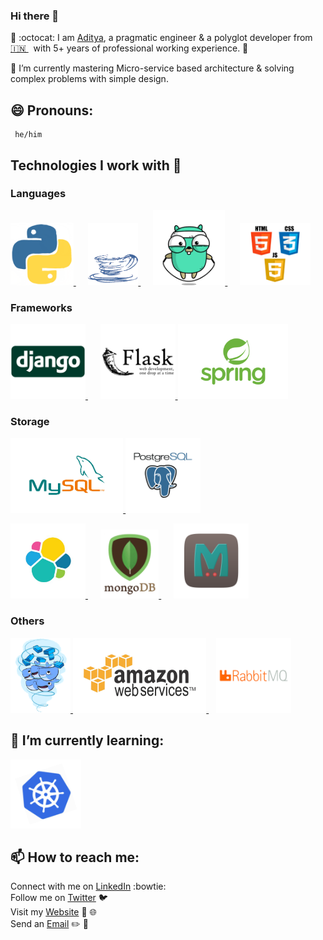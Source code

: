 ### Hi there 👋

<!--
**AdityaMisra/AdityaMisra** is a ✨ _special_ ✨ repository because its `README.md` (this file) appears on your GitHub profile.
-->

🔭 :octocat: I am [Aditya](http://adityamisra.com/), a pragmatic engineer & a polyglot developer from [🇮🇳 ](https://en.wikipedia.org/wiki/India)&nbsp; with 5+ years of professional working experience. 🚀

🌱 I’m currently mastering Micro-service based architecture & solving complex problems with simple design.

## 😄 Pronouns: 
     he/him

## Technologies I work with :information_desk_person:

### Languages

<p>
   <a href="https://www.python.org/">
     <img src="assets/python.gif" height="100">
   </a>&nbsp;&nbsp;&nbsp;&nbsp;
   <a href="https://www.java.com/en/">
     <img src="assets/java.gif" height="100">
   </a>&nbsp;&nbsp;&nbsp;&nbsp;
   <a href="https://golang.org/">
     <img src="assets/golang.gif" height="120">
   </a>&nbsp;&nbsp;&nbsp;&nbsp;
   <a href="https://www.w3.org/wiki/The_web_standards_model_-_HTML_CSS_and_JavaScript">
     <img src="assets/html-css-js.png" height="100">
   </a>
</p>
  
### Frameworks
  
<p>
    <a href="https://www.djangoproject.com/">
        <img src="assets/django.png" height="120">
    </a> &nbsp;&nbsp;&nbsp;&nbsp;
    <a href="https://flask.palletsprojects.com/en/1.1.x/">
        <img src="assets/flask.png" height="120">
    </a>
    <a href="https://spring.io/projects/spring-boot">
        <img src="assets/spring-boot.png" height="120">
    </a>
</p>
  
### Storage
  
<p>
    <a href="https://www.mysql.com/">
        <img src="assets/mysql.gif" height="120">
    </a>
    <a href="https://www.postgresql.org/">
        <img src="assets/postgresql.gif" height="120">
    </a>
</p>
  
<p>
    <a href="https://www.elastic.co/" rel="nofollow">
        <img src="assets/elasticsearch.jpg" height="120">
    </a> &nbsp;&nbsp;&nbsp;&nbsp;
    <a href="https://www.mongodb.com/" rel="nofollow">
        <img src="assets/mongo.gif" height="110">
    </a> &nbsp;&nbsp;&nbsp;&nbsp;
    <a href="https://memcached.org/" rel="nofollow">
        <img src="assets/memcached.png" height="120">
    </a>
</p>

### Others

<p>
    <a href="https://www.docker.com/" rel="nofollow">
        <img src="assets/docker.gif" height="120"> 
    </a> 
    <a href="https://aws.amazon.com/" rel="nofollow">
        <img src="assets/aws.gif" height="120">
    </a> &nbsp;&nbsp;
    <a href="https://www.rabbitmq.com/" rel="nofollow">
        <img src="assets/rabbitmq.png" height="120">
    </a>
</p>

## 🌱 I’m currently learning:
<a href="https://kubernetes.io/" target="_blank" >
    <img src="assets/k8s.gif" height="110"/>
</a>

## 📫 How to reach me:
  Connect with me on [LinkedIn](https://www.linkedin.com/in/aditya-misra-40246428/) :bowtie: <br>
  Follow me on [Twitter](https://twitter.com/realadityamisra) 🐦  <br>
  Visit my [Website](https://adityamisra.com) 🚧 🌐  <br>
  Send an [Email](mailto:amisra14@yahoo.co.uk)  ✏️ 📝  <br>
